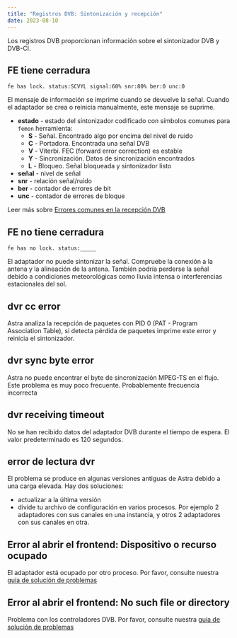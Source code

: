 ```yaml
---
title: "Registros DVB: Sintonización y recepción"
date: 2023-08-10
---
```


Los registros DVB proporcionan información sobre el sintonizador DVB y DVB-CI.

## FE tiene cerradura[](https://help.cesbo.com/astra/admin-guide/log/dvb#fe-has-lock)

```
fe has lock. status:SCVYL signal:60% snr:80% ber:0 unc:0
```

El mensaje de información se imprime cuando se devuelve la señal. Cuando el adaptador se crea o reinicia manualmente, este mensaje se suprime.

- **estado** - estado del sintonizador codificado con símbolos comunes para `femon` herramienta:
    - **S** - Señal. Encontrado algo por encima del nivel de ruido
    - **C** - Portadora. Encontrada una señal DVB
    - **V** - Viterbi. FEC (forward error correction) es estable
    - **Y** - Sincronización. Datos de sincronización encontrados
    - **L** - Bloqueo. Señal bloqueada y sintonizador listo
- **señal** - nivel de señal
- **snr** - relación señal/ruido
- **ber** - contador de errores de bit
- **unc** - contador de errores de bloque

Leer más sobre [Errores comunes en la recepción DVB](https://help.cesbo.com/misc/troubleshooting/dvb/errors)

## FE no tiene cerradura[](https://help.cesbo.com/astra/admin-guide/log/dvb#fe-has-no-lock)

```
fe has no lock. status:_____
```

El adaptador no puede sintonizar la señal. Compruebe la conexión a la antena y la alineación de la antena. También podría perderse la señal debido a condiciones meteorológicas como lluvia intensa o interferencias estacionales del sol.

## dvr cc error[](https://help.cesbo.com/astra/admin-guide/log/dvb#dvr-cc-error)

Astra analiza la recepción de paquetes con PID 0 (PAT - Program Association Table), si detecta pérdida de paquetes imprime este error y reinicia el sintonizador.

## dvr sync byte error[](https://help.cesbo.com/astra/admin-guide/log/dvb#dvr-sync-byte-error)

Astra no puede encontrar el byte de sincronización MPEG-TS en el flujo. Este problema es muy poco frecuente. Probablemente frecuencia incorrecta

## dvr receiving timeout[](https://help.cesbo.com/astra/admin-guide/log/dvb#dvr-receiving-timeout)

No se han recibido datos del adaptador DVB durante el tiempo de espera. El valor predeterminado es 120 segundos.

## error de lectura dvr[](https://help.cesbo.com/astra/admin-guide/log/dvb#dvr-read-error)

El problema se produce en algunas versiones antiguas de Astra debido a una carga elevada. Hay dos soluciones:

- actualizar a la última versión
- divide tu archivo de configuración en varios procesos. Por ejemplo 2 adaptadores con sus canales en una instancia, y otros 2 adaptadores con sus canales en otra.

## Error al abrir el frontend: Dispositivo o recurso ocupado[](https://help.cesbo.com/astra/admin-guide/log/dvb#failed-to-open-frontend-device-or-resource-busy)

El adaptador está ocupado por otro proceso. Por favor, consulte nuestra [guía de solución de problemas](https://help.cesbo.com/misc/troubleshooting/dvb/receiving#failed-to-open-frontend-device-or-resource-busy)

## Error al abrir el frontend: No such file or directory[](https://help.cesbo.com/astra/admin-guide/log/dvb#failed-to-open-frontend-no-such-file-or-directory)

Problema con los controladores DVB. Por favor, consulte nuestra [guía de solución de problemas](https://help.cesbo.com/misc/troubleshooting/dvb/receiving#failed-to-open-frontend-no-such-file-or-directory)
